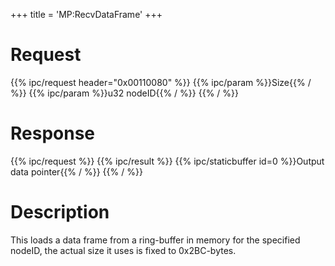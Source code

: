 +++
title = 'MP:RecvDataFrame'
+++

# Request

{{% ipc/request header="0x00110080" %}}
{{% ipc/param %}}Size{{% / %}}
{{% ipc/param %}}u32 nodeID{{% / %}}
{{% / %}}

# Response

{{% ipc/request %}}
{{% ipc/result %}}
{{% ipc/staticbuffer id=0 %}}Output data pointer{{% / %}}
{{% / %}}

# Description

This loads a data frame from a ring-buffer in memory for the specified nodeID, the actual size it uses is fixed to 0x2BC-bytes.
